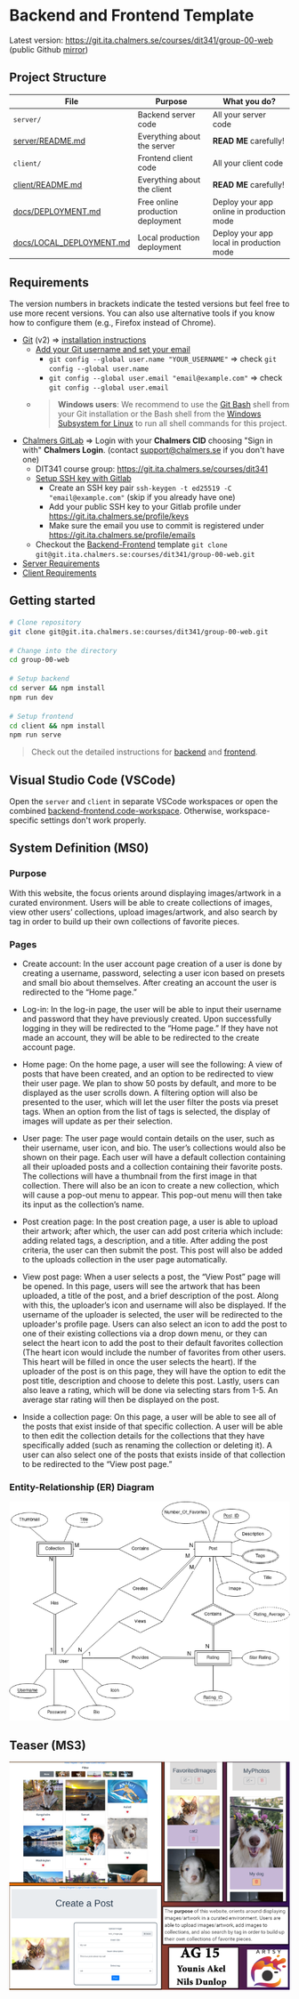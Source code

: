 # Backend and Frontend Template

Latest version: https://git.ita.chalmers.se/courses/dit341/group-00-web (public Github [mirror](https://github.com/dit341/group-00-web))

## Project Structure

| File                                                 | Purpose                           | What you do?                              |
| ---------------------------------------------------- | --------------------------------- | ----------------------------------------- |
| `server/`                                            | Backend server code               | All your server code                      |
| [server/README.md](server/README.md)                 | Everything about the server       | **READ ME** carefully!                    |
| `client/`                                            | Frontend client code              | All your client code                      |
| [client/README.md](client/README.md)                 | Everything about the client       | **READ ME** carefully!                    |
| [docs/DEPLOYMENT.md](docs/DEPLOYMENT.md)             | Free online production deployment | Deploy your app online in production mode |
| [docs/LOCAL_DEPLOYMENT.md](docs/LOCAL_DEPLOYMENT.md) | Local production deployment       | Deploy your app local in production mode  |

## Requirements

The version numbers in brackets indicate the tested versions but feel free to use more recent versions.
You can also use alternative tools if you know how to configure them (e.g., Firefox instead of Chrome).

- [Git](https://git-scm.com/) (v2) => [installation instructions](https://www.atlassian.com/git/tutorials/install-git)
  - [Add your Git username and set your email](https://docs.gitlab.com/ce/gitlab-basics/start-using-git.html#add-your-git-username-and-set-your-email)
    - `git config --global user.name "YOUR_USERNAME"` => check `git config --global user.name`
    - `git config --global user.email "email@example.com"` => check `git config --global user.email`
  - > **Windows users**: We recommend to use the [Git Bash](https://www.atlassian.com/git/tutorials/git-bash) shell from your Git installation or the Bash shell from the [Windows Subsystem for Linux](https://docs.microsoft.com/en-us/windows/wsl/install-win10) to run all shell commands for this project.
- [Chalmers GitLab](https://git.ita.chalmers.se/) => Login with your **Chalmers CID** choosing "Sign in with" **Chalmers Login**. (contact [support@chalmers.se](mailto:support@chalmers.se) if you don't have one)
  - DIT341 course group: https://git.ita.chalmers.se/courses/dit341
  - [Setup SSH key with Gitlab](https://docs.gitlab.com/ee/ssh/)
    - Create an SSH key pair `ssh-keygen -t ed25519 -C "email@example.com"` (skip if you already have one)
    - Add your public SSH key to your Gitlab profile under https://git.ita.chalmers.se/profile/keys
    - Make sure the email you use to commit is registered under https://git.ita.chalmers.se/profile/emails
  - Checkout the [Backend-Frontend](https://git.ita.chalmers.se/courses/dit341/group-00-web) template `git clone git@git.ita.chalmers.se:courses/dit341/group-00-web.git`
- [Server Requirements](./server/README.md#Requirements)
- [Client Requirements](./client/README.md#Requirements)

## Getting started

```bash
# Clone repository
git clone git@git.ita.chalmers.se:courses/dit341/group-00-web.git

# Change into the directory
cd group-00-web

# Setup backend
cd server && npm install
npm run dev

# Setup frontend
cd client && npm install
npm run serve
```

> Check out the detailed instructions for [backend](./server/README.md) and [frontend](./client/README.md).

## Visual Studio Code (VSCode)

Open the `server` and `client` in separate VSCode workspaces or open the combined [backend-frontend.code-workspace](./backend-frontend.code-workspace). Otherwise, workspace-specific settings don't work properly.

## System Definition (MS0)

### Purpose

With this website, the focus orients around displaying images/artwork in a curated environment. Users will be able to create collections of images, view other users’ collections, upload images/artwork, and also search by tag in order to build up their own collections of favorite pieces.

### Pages

- Create account: In the user account page creation of a user is done by creating a username, password, selecting a user icon based on presets and small bio about themselves. After creating an account the user is redirected to the “Home page.”

- Log-in: In the log-in page, the user will be able to input their username and password that they have previously created. Upon successfully logging in they will be redirected to the “Home page.” If they have not made an account, they will be able to be redirected to the create account page.

- Home page: On the home page, a user will see the following: A view of posts that have been created, and an option to be redirected to view their user page. We plan to show 50 posts by default, and more to be displayed as the user scrolls down. A filtering option will also be presented to the user, which will let the user filter the posts via preset tags. When an option from the list of tags is selected, the display of images will update as per their selection.

- User page: The user page would contain details on the user, such as their username, user icon, and bio. The user’s collections would also be shown on their page. Each user will have a default collection containing all their uploaded posts and a collection containing their favorite posts. The collections will have a thumbnail from the first image in that collection. There will also be an icon to create a new collection, which will cause a pop-out menu to appear. This pop-out menu will then take its input as the collection’s name.

- Post creation page: In the post creation page, a user is able to upload their artwork; after which, the user can add post criteria which include: adding related tags, a description, and  a title. After adding the post criteria, the user can then submit the post. This post will also be added to the uploads collection in the user page automatically.

- View post page: When a user selects a post, the “View Post” page will be opened. In this page, users will see the artwork that has been uploaded, a title of the post, and a brief description of the post. Along with this, the uploader’s icon and username will also be displayed. If the username of the uploader is selected, the user will be redirected to the uploader's profile page. Users can also select an icon to add the post to one of their existing collections via a drop down menu, or they can select the heart icon to add the post to their default favorites collection (The heart icon would include the number of favorites from other users. This heart will be filled in once the user selects the heart). If the uploader of the post is on this page, they will have the option to edit the post title, description and choose to delete this post. Lastly, users can also leave a rating, which will be done via selecting stars from 1-5. An average star rating will then be displayed on the post.

- Inside a collection page: On this page, a user will be able to see all of the posts that exist inside of that specific collection. A user will be able to then edit the collection details for the collections that they have specifically added (such as renaming the collection or deleting it). A user can also select one of the posts that exists inside of that collection to be redirected to the “View post page.”

### Entity-Relationship (ER) Diagram

![ER Diagram](./images/er_diagram.png)

## Teaser (MS3)

![Teaser](./images/teaser.png)
